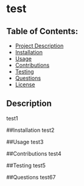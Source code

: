 
# test

## Table of Contents:
- [Project Description](#Description)
- [Installation](#Installation)
- [Usage](#Usage)
- [Contributions](#Contributions)
- [Testing](#Testing)
- [Questions](#Questions)
- [License](#License)

## Description
test1

##Installation
test2

##Usage
test3

##Contributions
test4

##Testing
test5

##Questions
test67

